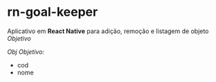 # rn-goal-keeper

Aplicativo em **React Native** para adição, remoção e listagem de objeto *Objetivo*

*Obj Objetivo:*
 - cod
 - nome
